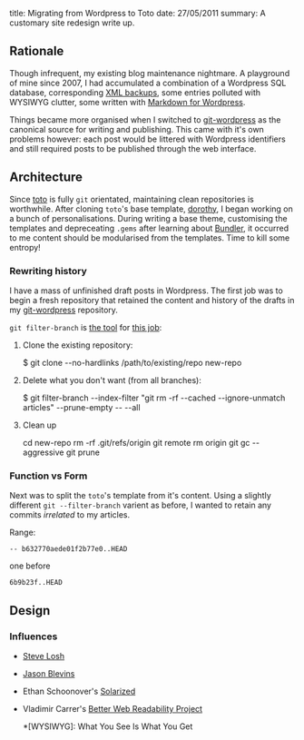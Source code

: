 title: Migrating from Wordpress to Toto
date: 27/05/2011
summary: A customary site redesign write up.

## Rationale

Though infrequent, my existing blog maintenance nightmare. A playground of mine
since 2007, I had accumulated a combination of a Wordpress SQL database,
corresponding [XML backups][wpexport], some entries polluted with WYSIWYG
clutter, some written with [Markdown for Wordpress][md4wp].

Things became more organised when I switched to [git-wordpress][] as the
canonical source for writing and publishing. This came with it's own problems
however: each post would be littered with Wordpress identifiers and still
required posts to be published through the web interface.

## Architecture

Since [toto][] is fully `git` orientated, maintaining clean repositories is
worthwhile. After cloning `toto`'s base template, [dorothy][], I began working
on a bunch of personalisations. During writing a base theme, customising the
templates and depreceating `.gems` after learning about [Bundler][], it occurred
to me content should be modularised from the templates. Time to kill some
entropy!

### Rewriting history

I have a mass of unfinished draft posts in Wordpress. The first job was to
begin a fresh repository that retained the content and history of the drafts in
my [git-wordpress][] repository.

`git filter-branch` is [the tool][gfb1] for [this job][gfb2]:

1. Clone the existing repository:

    $ git clone --no-hardlinks /path/to/existing/repo new-repo

2. Delete what you don't want (from all branches):

    $ git filter-branch --index-filter "git rm -rf --cached --ignore-unmatch
        articles" --prune-empty -- --all 

3. Clean up
    
    cd new-repo
    rm -rf .git/refs/origin
    git remote rm origin
    git gc --aggressive
    git prune

### Function vs Form

Next was to split the `toto`'s template from it's content. Using a slightly
different `git --filter-branch` varient as before, I wanted to retain any
commits *irrelated* to my articles.

Range:

    -- b632770aede01f2b77e0..HEAD

one before

    6b9b23f..HEAD

## Design

### Influences

* [Steve Losh][sjl]
* [Jason Blevins][jblevins]
* Ethan Schoonover's [Solarized][]
* Vladimir Carrer's [Better Web Readability Project][readability]

  [toto]: http://cloudhead.io/toto
  [dorothy]: https://github.com/cloudhead/dorothy
  [Bundler]: http://gembundler.com/
  [sjl]: http://stevelosh.com/blog/2010/01/moving-from-django-to-hyde/
  [jblevins]: http://jblevins.org/log/kindle-dx
  [Solarized]: http://ethanschoonover.com/solarized
  [readability]: https://code.google.com/p/better-web-readability-project/
  [wpexport]: https://github.com/tlvince/scripts/blob/bash/wordpress-export.sh
  [md4wp]: https://wordpress.org/extend/plugins/markdown-for-wordpress-and-bbpress/
  [git-wordpress]: https://github.com/brool/git-wordpress
  [gfb1]: http://airbladesoftware.com/notes/moving-a-subdirectory-into-a-separate-git-repository
  [gfb2]: http://stackoverflow.com/questions/3223053/how-to-remove-old-commits-after-filter-branch

  *[WYSIWYG]: What You See Is What You Get
